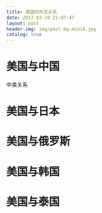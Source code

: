 ```yaml
---
title: 美国的外交关系
date: 2017-03-29 21:07:47
layout: post
header-img: img/post-bg-miui6.jpg
catalog: true
---
```

# 美国与中国

中美关系

# 美国与日本

# 美国与俄罗斯

# 美国与韩国

# 美国与泰国